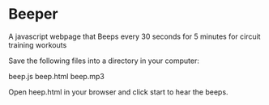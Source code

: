 Beeper
======

A javascript webpage that Beeps every 30 seconds for 5 minutes for circuit training workouts

Save the following files into a directory in your computer:

beep.js
beep.html
beep.mp3

Open heep.html in your browser and click start to hear the beeps.
